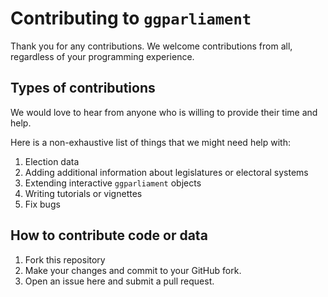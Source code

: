 # Contributing to `ggparliament`


Thank you for any contributions. We welcome contributions from all, regardless of your programming experience. 

## Types of contributions 

We would love to hear from anyone who is willing to provide their time and help.

Here is a non-exhaustive list of things that we might need help with:
1. Election data
2. Adding additional information about legislatures or electoral systems
3. Extending interactive `ggparliament` objects
4. Writing tutorials or vignettes
5. Fix bugs


## How to contribute code or data

1. Fork this repository
2. Make your changes and commit to your GitHub fork. 
3. Open an issue here and submit a pull request. 





